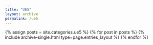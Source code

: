 ```yaml
---
title: "UE5"
layout: archive
permalink: /ue5
---
```



{% assign posts = site.categories.ue5 %}
{% for post in posts %} {% include archive-single.html type=page.entries_layout %} {% endfor %}